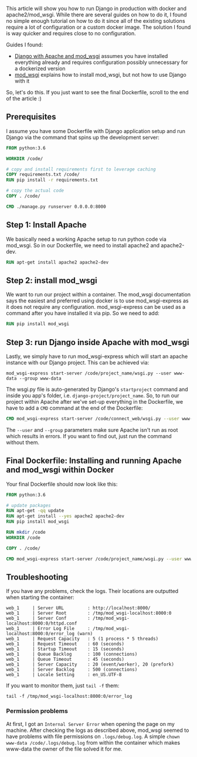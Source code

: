 <!--
.. title: Django in Production with mod_wsgi and Docker
.. slug: django-production-docker-mod-wsgi
.. date: 2020-01-17 10:30:13 UTC+01:00
.. tags: Django, Python, Docker, Tech
.. category: Tech 
.. link: 
.. description: 
.. type: text
-->

This article will show you how to run Django in production with docker and apache2/mod_wsgi.
While there are several guides on how to do it,
I found no simple enough tutorial on how to do it
since all of the existing solutions require a lot of configuration or a custom docker image.
The solution I found is way quicker and requires close to no configuration.

Guides I found:

- [Django with Apache and mod_wsgi](https://docs.djangoproject.com/en/3.0/howto/deployment/wsgi/modwsgi/) assumes you have installed everything already and requires configuration possibly unnecessary for a dockerized version
- [mod_wsgi](https://modwsgi.readthedocs.io/en/develop/) explains how to install mod_wsgi, but not how to use Django with it

So, let's do this.
If you just want to see the final Dockerfile, scroll to the end of the article :)

## Prerequisites
I assume you have some Dockerfile with Django application setup
and run Django via the command that spins up the development server:
```dockerfile
FROM python:3.6

WORKDIR /code/

# copy and install requirements first to leverage caching
COPY requirements.txt /code/
RUN pip install -r requirements.txt

# copy the actual code
COPY . /code/

CMD ./manage.py runserver 0.0.0.0:8000
```

## Step 1: Install Apache
We basically need a working Apache setup to run python code via mod_wsgi.
So in our Dockerfile, we need to install apache2 and apache2-dev.
```dockerfile
RUN apt-get install apache2 apache2-dev
```

## Step 2: install mod_wsgi
We want to run our project within a container.
The mod_wsgi documentation says the easiest and preferred using docker
is to use mod_wsgi-express as it does not require any configuration.
mod_wsgi-express can be used as a command after you have installed it via pip.
So we need to add:
```dockerfile
RUN pip install mod_wsgi
```

## Step 3: run Django inside Apache with mod_wsgi
Lastly, we simply have to run mod_wsgi-express
which will start an apache instance with our Django project.
This can be achieved via:
```text
mod_wsgi-express start-server /code/project_name/wsgi.py --user www-data --group www-data
```
The wsgi.py file is auto-generated by Django's `startproject` command and inside you app's folder,
i.e. `django-project/project_name`.
So, to run our project within Apache after we've set-up everything in the Dockerfile,
we have to add a `CMD` command at the end of the Dockerfile:
```dockerfile
CMD mod_wsgi-express start-server /code/connect_web/wsgi.py --user www-data --group www-data
```

The `--user` and `--group` parameters make sure Apache isn't run as root which results in errors.
If you want to find out, just run the command without them.

## Final Dockerfile: Installing and running Apache and mod_wsgi within Docker
Your final Dockerfile should now look like this:
```dockerfile
FROM python:3.6

# update packages
RUN apt-get -qq update
RUN apt-get install --yes apache2 apache2-dev
RUN pip install mod_wsgi

RUN mkdir /code
WORKDIR /code

COPY . /code/

CMD mod_wsgi-express start-server /code/project_name/wsgi.py --user www-data --group www-data
```

## Troubleshooting
If you have any problems, check the logs. Their locations are outputted when starting the container:
```text
web_1     | Server URL         : http://localhost:8000/
web_1     | Server Root        : /tmp/mod_wsgi-localhost:8000:0
web_1     | Server Conf        : /tmp/mod_wsgi-localhost:8000:0/httpd.conf
web_1     | Error Log File     : /tmp/mod_wsgi-localhost:8000:0/error_log (warn)
web_1     | Request Capacity   : 5 (1 process * 5 threads)
web_1     | Request Timeout    : 60 (seconds)
web_1     | Startup Timeout    : 15 (seconds)
web_1     | Queue Backlog      : 100 (connections)
web_1     | Queue Timeout      : 45 (seconds)
web_1     | Server Capacity    : 20 (event/worker), 20 (prefork)
web_1     | Server Backlog     : 500 (connections)
web_1     | Locale Setting     : en_US.UTF-8
```

If you want to monitor them, just `tail -f` them:
```text
tail -f /tmp/mod_wsgi-localhost:8000:0/error_log
```

### Permission problems
At first, I got an `Internal Server Error` when opening the page on my machine.
After checking the logs as described above, mod_wsgi seemed to have problems with file permissions on `.logs/debug.log`.
A simple `chown www-data /code/.logs/debug.log` from within the container
which makes www-data the owner of the file solved it for me.

